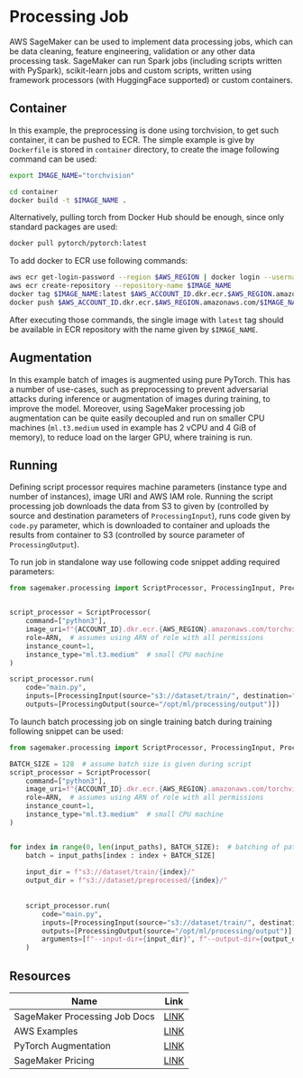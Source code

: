 # Processing Job

AWS SageMaker can be used to implement data processing jobs, which can be data cleaning, feature engineering, validation
or any other data processing task. SageMaker can run Spark jobs (including scripts written with PySpark), scikit-learn
jobs and custom scripts, written using framework processors (with HuggingFace supported) or custom containers.

## Container

In this example, the preprocessing is done using torchvision, to get such container, it can be pushed to ECR. The
simple example is give by `Dockerfile` is stored in `container` directory, to create the image following command
can be used:

```bash
export IMAGE_NAME="torchvision"

cd container
docker build -t $IMAGE_NAME .
```

Alternatively, pulling torch from Docker Hub should be enough, since only standard packages are used:

```bash
docker pull pytorch/pytorch:latest
```

To add docker to ECR use following commands:

```bash
aws ecr get-login-password --region $AWS_REGION | docker login --username AWS --password-stdin $AWS_ACCOUNT_ID.dkr.ecr.$AWS_REGION.amazonaws.com  # assume AWS variables are exported
aws ecr create-repository --repository-name $IMAGE_NAME
docker tag $IMAGE_NAME:latest $AWS_ACCOUNT_ID.dkr.ecr.$AWS_REGION.amazonaws.com/$IMAGE_NAME:latest
docker push $AWS_ACCOUNT_ID.dkr.ecr.$AWS_REGION.amazonaws.com/$IMAGE_NAME:latest
```

After executing those commands, the single image with `latest` tag should be available in ECR repository with the name
given by `$IMAGE_NAME`.

## Augmentation

In this example batch of images is augmented using pure PyTorch. This has a number of use-cases, such as preprocessing
to prevent adversarial attacks during inference or augmentation of images during training, to improve the model.
Moreover, using SageMaker processing job augmentation can be quite easily decoupled and run on smaller CPU machines
(`ml.t3.medium` used in example has 2 vCPU and 4 GiB of memory), to reduce load on the larger GPU, where training is run.

## Running

Defining script processor requires machine parameters (instance type and number of instances), image URI and AWS IAM
role. Running the script processing job downloads the data from S3 to given by (controlled by source and destination
parameters of `ProcessingInput`), runs code given by `code.py` parameter, which is downloaded to container and uploads 
the results from container to S3 (controlled by source parameter of `ProcessingOutput`). 

To run job in standalone way use following code snippet adding required parameters:

```python
from sagemaker.processing import ScriptProcessor, ProcessingInput, ProcessingOutput


script_processor = ScriptProcessor(
    command=["python3"],
    image_uri=f"{ACCOUNT_ID}.dkr.ecr.{AWS_REGION}.amazonaws.com/torchvision:latest",
    role=ARN,  # assumes using ARN of role with all permissions
    instance_count=1,
    instance_type="ml.t3.medium"  # small CPU machine
)

script_processor.run(
    code="main.py",
    inputs=[ProcessingInput(source="s3://dataset/train/", destination="/opt/ml/processing/input")],
    outputs=[ProcessingOutput(source="/opt/ml/processing/output")])
```

To launch batch processing job on single training batch during training following snippet can be used:

```python
from sagemaker.processing import ScriptProcessor, ProcessingInput, ProcessingOutput

BATCH_SIZE = 128  # assume batch size is given during script
script_processor = ScriptProcessor(
    command=["python3"],
    image_uri=f"{ACCOUNT_ID}.dkr.ecr.{AWS_REGION}.amazonaws.com/torchvision:latest",
    role=ARN,  # assumes using ARN of role with all permissions
    instance_count=1,
    instance_type="ml.t3.medium"  # small CPU machine
)


for index in range(0, len(input_paths), BATCH_SIZE):  # batching of paths to input images
    batch = input_paths[index : index + BATCH_SIZE]
    
    input_dir = f"s3://dataset/train/{index}/"
    output_dir = f"s3://dataset/preprocessed/{index}/"
    
    
    script_processor.run(
        code="main.py",
        inputs=[ProcessingInput(source="s3://dataset/train/", destination="/opt/ml/processing/input")],
        outputs=[ProcessingOutput(source="/opt/ml/processing/output")],
        arguments=[f"--input-dir={input_dir}", f"--output-dir={output_dir}"]  # needs to handle arguments in script
    )
```

## Resources

| Name                          | Link                                                                                                                                      |
|-------------------------------|-------------------------------------------------------------------------------------------------------------------------------------------|
| SageMaker Processing Job Docs | [LINK](https://docs.aws.amazon.com/sagemaker/latest/dg/processing-job.html)                                                               |
| AWS Examples                  | [LINK](https://github.com/aws/amazon-sagemaker-examples/tree/main/sagemaker_processing/scikit_learn_data_processing_and_model_evaluation) |
| PyTorch Augmentation          | [LINK](https://pytorch.org/vision/stable/transforms.html)                                                                                 |
| SageMaker Pricing             | [LINK](https://aws.amazon.com/sagemaker/pricing/)                                                                                         |

